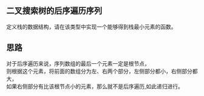 ## 二叉搜索树的后序遍历序列
定义栈的数据结构，请在该类型中实现一个能够得到栈最小元素的函数。
## 思路
对于后序遍历来说，序列数组的最后一个元素一定是根节点，</br>
则根据这个元素，将前面的数组分为左、右两个部分，左侧部分都小，右侧部分都大，</br>
如果右侧部分有比该根节点小的元素，那么就不是后序遍历,如此递归进行。</br>